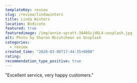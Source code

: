 ```yaml
---
templateKey: review
slug: /review/lindawinters
title: Linda Winters
location: Bodicote
featured: true
featuredimage: /img/annie-spratt-3A46Gcjd6L4-unsplash.jpg
alt: Photo by Sharon Mccutcheon on Unsplash
categories:
  - review
created_time: "2020-03-06T17:44:35+0000"
rating: 
recommendation_type_positive: true
---
```

"Excellent service, very happy customers."